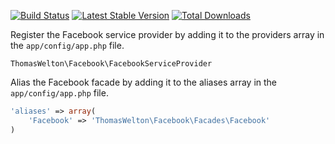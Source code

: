 [![Build Status](https://travis-ci.org/thomaswelton/laravel-facebook.png?branch=master)](https://travis-ci.org/thomaswelton/laravel-facebook)
[![Latest Stable Version](https://poser.pugx.org/thomaswelton/laravel-facebook/v/stable.png)](https://packagist.org/packages/thomaswelton/laravel-facebook)
[![Total Downloads](https://poser.pugx.org/thomaswelton/laravel-facebook/downloads.png)](https://packagist.org/packages/thomaswelton/laravel-facebook)

Register the Facebook service provider by adding it to the providers array in the `app/config/app.php` file. 

```
ThomasWelton\Facebook\FacebookServiceProvider
```

Alias the Facebook facade by adding it to the aliases array in the `app/config/app.php` file. 

```php
'aliases' => array(
	'Facebook' => 'ThomasWelton\Facebook\Facades\Facebook'
)
```
